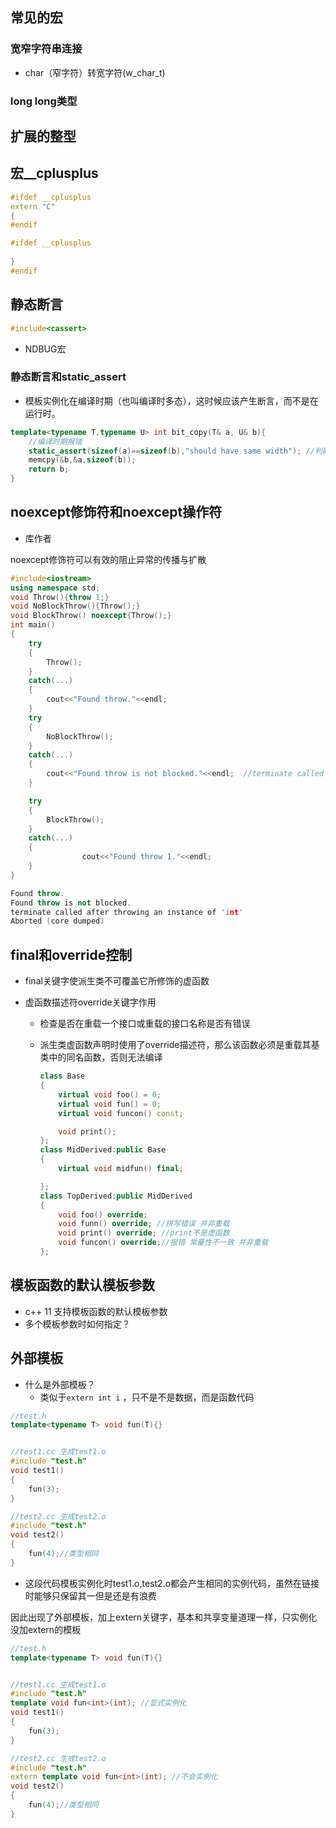 ## 常见的宏





### 宽窄字符串连接

- char（窄字符）转宽字符(w_char_t)





### long long类型







## 扩展的整型







## 宏__cplusplus

```cpp
#ifdef __cplusplus
extern "C"
{
#endif

#ifdef __cplusplus
  
}
#endif
```



## 静态断言



```cpp
#include<cassert>
```



- NDBUG宏



### 静态断言和static_assert





- 模板实例化在编译时期（也叫编译时多态），这时候应该产生断言，而不是在运行时。

```cpp
template<typename T,typename U> int bit_copy(T& a, U& b){
    //编译时期报错
    static_assert(sizeof(a)==sizeof(b),"should have same width"); //判断相同
    memcpy(&b,&a,sizeof(b));
    return b;
}
```



## noexcept修饰符和noexcept操作符

- 库作者



noexcept修饰符可以有效的阻止异常的传播与扩散

```cpp
#include<iostream>
using namespace std;
void Throw(){throw 1;}
void NoBlockThrow(){Throw();}
void BlockThrow() noexcept{Throw();}
int main()
{
    try
    {
        Throw();
    }
    catch(...)
    {
        cout<<"Found throw."<<endl;
    }
    try
    {
        NoBlockThrow();
    }
    catch(...)
    {
        cout<<"Found throw is not blocked."<<endl;  //terminate called after throwing an instance of 'int'
    }

    try
    {
        BlockThrow();
    }
    catch(...)
    {
                cout<<"Found throw 1."<<endl;
    }
}

Found throw.
Found throw is not blocked.
terminate called after throwing an instance of 'int'
Aborted (core dumped)
```





## final和override控制



- final关键字使派生类不可覆盖它所修饰的虚函数

- 虚函数描述符override关键字作用

  - 检查是否在重载一个接口或重载的接口名称是否有错误

  - 派生类虚函数声明时使用了override描述符，那么该函数必须是重载其基类中的同名函数，否则无法编译

    ```cpp
    class Base
    {
        virtual void foo() = 0;
        virtual void fun() = 0;
        virtual void funcon() const;
    
        void print();
    };
    class MidDerived:public Base
    {
        virtual void midfun() final;
    
    };
    class TopDerived:public MidDerived
    {
        void foo() override;
        void funn() override; //拼写错误 并非重载
        void print() override; //print不是虚函数 
        void funcon() override;//报错 常量性不一致 并非重载
    };
    
    ```



## 模板函数的默认模板参数

- c++ 11 支持模板函数的默认模板参数
- 多个模板参数时如何指定？





## 外部模板



- 什么是外部模板？
  - 类似于`extern int i` ，只不是不是数据，而是函数代码

```cpp
//test.h
template<typename T> void fun(T){}


//test1.cc 生成test1.o
#include "test.h"
void test1()
{
    fun(3);
}

//test2.cc 生成test2.o
#include "test.h"
void test2()
{
    fun(4);//类型相同
}
```

- 这段代码模板实例化时test1.o,test2.o都会产生相同的实例代码，虽然在链接时能够只保留其一但是还是有浪费



因此出现了外部模板，加上extern关键字，基本和共享变量道理一样，只实例化没加extern的模板

```cpp
//test.h
template<typename T> void fun(T){}


//test1.cc 生成test1.o
#include "test.h"
template void fun<int>(int); //显式实例化
void test1()
{
    fun(3);
}

//test2.cc 生成test2.o
#include "test.h"
extern template void fun<int>(int); //不会实例化
void test2()
{
    fun(4);//类型相同
}
```







